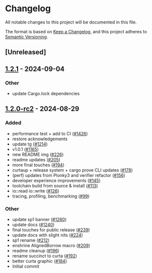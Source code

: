 # Changelog
All notable changes to this project will be documented in this file.

The format is based on [Keep a Changelog](https://keepachangelog.com/en/1.0.0/),
and this project adheres to [Semantic Versioning](https://semver.org/spec/v2.0.0.html).

## [Unreleased]

## [1.2.1](https://github.com/succinctlabs/sp1/compare/sp1-eval-v1.2.0...sp1-eval-v1.2.1) - 2024-09-04

### Other
- update Cargo.lock dependencies

## [1.2.0-rc2](https://github.com/succinctlabs/sp1/compare/sp1-eval-v1.2.0-rc1...sp1-eval-v1.2.0-rc2) - 2024-08-29

### Added
- performance test + add to CI ([#1426](https://github.com/succinctlabs/sp1/pull/1426))
- restore acknowledgements
- update tg ([#1214](https://github.com/succinctlabs/sp1/pull/1214))
- v1.0.1 ([#1165](https://github.com/succinctlabs/sp1/pull/1165))
- new README img ([#226](https://github.com/succinctlabs/sp1/pull/226))
- readme updates ([#205](https://github.com/succinctlabs/sp1/pull/205))
- more final touches ([#194](https://github.com/succinctlabs/sp1/pull/194))
- curtaup + release system + cargo prove CLI updates ([#178](https://github.com/succinctlabs/sp1/pull/178))
- (perf) updates from Plonky3 and verifier refactor ([#156](https://github.com/succinctlabs/sp1/pull/156))
- developer experience improvements ([#145](https://github.com/succinctlabs/sp1/pull/145))
- toolchain build from source & install ([#113](https://github.com/succinctlabs/sp1/pull/113))
- io::read io::write ([#126](https://github.com/succinctlabs/sp1/pull/126))
- tracing, profiling, benchmarking ([#99](https://github.com/succinctlabs/sp1/pull/99))

### Other
- update sp1 banner ([#1260](https://github.com/succinctlabs/sp1/pull/1260))
- update docs ([#1240](https://github.com/succinctlabs/sp1/pull/1240))
- final touches for public release ([#239](https://github.com/succinctlabs/sp1/pull/239))
- update docs with slight nits ([#224](https://github.com/succinctlabs/sp1/pull/224))
- sp1 rename ([#212](https://github.com/succinctlabs/sp1/pull/212))
- enshrine AlignedBorrow macro ([#209](https://github.com/succinctlabs/sp1/pull/209))
- readme cleanup ([#196](https://github.com/succinctlabs/sp1/pull/196))
- rename succinct to curta ([#192](https://github.com/succinctlabs/sp1/pull/192))
- better curta graphic ([#184](https://github.com/succinctlabs/sp1/pull/184))
- Initial commit
